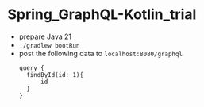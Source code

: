 # Spring_GraphQL-Kotlin_trial

- prepare Java 21
- `./gradlew bootRun`
- post the following data to `localhost:8080/graphql`
  ```
  query {
    findById(id: 1){
        id
    }
  }
  ```
